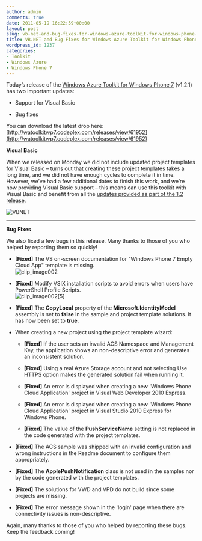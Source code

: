 ```yaml
---
author: admin
comments: true
date: 2011-05-19 16:22:59+00:00
layout: post
slug: vb-net-and-bug-fixes-for-windows-azure-toolkit-for-windows-phone-7-v1-2-1
title: VB.NET and Bug Fixes for Windows Azure Toolkit for Windows Phone 7 (v1.2.1)
wordpress_id: 1237
categories:
- Toolkit
- Windows Azure
- Windows Phone 7
---
```


Today’s release of the [Windows Azure Toolkit for Windows Phone 7](http://watoolkitwp7.codeplex.com/) (v1.2.1) has two important updates:

 

  
  * Support for Visual Basic 
   
  * Bug fixes 
 

You can download the latest drop here: [http://watoolkitwp7.codeplex.com/releases/view/61952](http://watoolkitwp7.codeplex.com/releases/view/61952)

 

**Visual Basic**

 

When we released on Monday we did not include updated project templates for Visual Basic – turns out that creating these project templates takes a long time, and we did not have enough cycles to complete it in time. However, we’ve had a few additional dates to finish this work, and we’re now providing Visual Basic support – this means can use this toolkit with Visual Basic and benefit from all the [updates provided as part of the 1.2 release](http://www.wadewegner.com/2011/05/now-available-windows-azure-toolkit-for-windows-phone-7-v1-2/).

 

![VBNET](https://wadewegner.blob.core.windows.net/wordpress/2011/05/VBNET1.png)

 

****

 

**Bug Fixes**

 

We also fixed a few bugs in this release. Many thanks to those of you who helped by reporting them so quickly!

 

  
  * **[Fixed]** The VS on-screen documentation for "Windows Phone 7 Empty Cloud App" template is missing.         
![clip_image002](https://wadewegner.blob.core.windows.net/wordpress/2011/05/clip_image0021.gif)
   
  * **[Fixed]** Modify VSIX installation scripts to avoid errors when users have PowerShell Profile Scripts.         
![clip_image002[5]](https://wadewegner.blob.core.windows.net/wordpress/2011/05/clip_image00251.gif)
   
  * **[Fixed]** The **CopyLocal** property of the **Microsoft.IdentityModel** assembly is set to **false** in the sample and project template solutions. It has now been set to **true**. 
   
  * When creating a new project using the project template wizard:             
    * **[Fixed]** If the user sets an invalid ACS Namespace and Management Key, the application shows an non-descriptive error and generates an inconsistent solution. 
       
    * **[Fixed]** Using a real Azure Storage account and not selecting Use HTTPS option makes the generated solution fail when running it. 
       
    * **[Fixed]** An error is displayed when creating a new 'Windows Phone Cloud Application' project in Visual Web Developer 2010 Express. 
       
    * **[Fixed]** An error is displayed when creating a new 'Windows Phone Cloud Application' project in Visual Studio 2010 Express for Windows Phone. 
       
    * **[Fixed]** The value of the **PushServiceName** setting is not replaced in the code generated with the project templates. 
       
   
  * **[Fixed]** The ACS sample was shipped with an invalid configuration and wrong instructions in the Readme document to configure them appropriately. 
   
  * **[Fixed]** The **ApplePushNotification** class is not used in the samples nor by the code generated with the project templates. 
   
  * **[Fixed]** The solutions for VWD and VPD do not build since some projects are missing. 
   
  * **[Fixed]** The error message shown in the 'login' page when there are connectivity issues is non-descriptive. 
 

Again, many thanks to those of you who helped by reporting these bugs. Keep the feedback coming!
